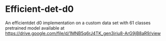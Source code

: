 # Efficient-det-d0
An efficientdet d0 implementation on a custom data set with 61 classes
pretrained model available at https://drive.google.com/file/d/1MNB5q6rJ4TK_gen3iriu8-ArG9jB8aR9/view
